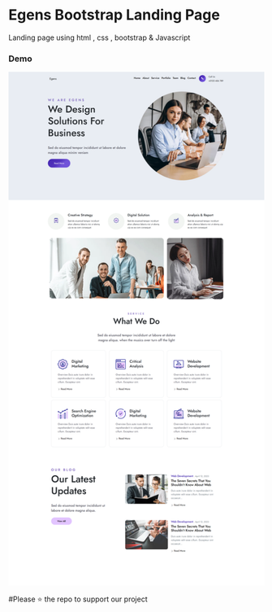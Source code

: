 # Egens Bootstrap Landing Page
Landing page using html , css , bootstrap &amp; Javascript 

### Demo
![project demo](screenshot.png)



#Please ⭐ the repo to support our project
